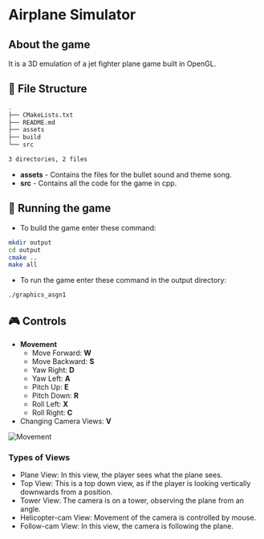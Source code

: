 # Airplane Simulator

## About the game
It is a 3D emulation of a jet fighter plane game built in OpenGL.

## :file_folder: File Structure
```bash
.
├── CMakeLists.txt
├── README.md
├── assets
├── build
└── src

3 directories, 2 files
```
- **assets** - Contains the files for the bullet sound and theme song.
- **src** - Contains all the code for the game in cpp.

## :running: Running the game
* To build the game enter these command:
```bash
mkdir output
cd output
cmake ..
make all
```
* To run the game enter these command in the output directory:
```bash
./graphics_asgn1
```

## :video_game: Controls
- **Movement**
	- Move Forward: **W**
	- Move Backward: **S**
	- Yaw Right: **D**
	- Yaw Left: **A**
	- Pitch Up: **E**
	- Pitch Down: **R**
	- Roll Left: **X**
	- Roll Right: **C**
- Changing Camera Views: **V**

![Movement](./gifs/Movement.gif)

### Types of Views
- Plane View: In this view, the player sees what the plane sees.
- Top View: This is a top down view, as if the player is looking vertically downwards from a position.
- Tower View: The camera is on a tower, observing the plane from an angle.
- Helicopter-cam View: Movement of the camera is controlled by mouse.
- Follow-cam View: In this view, the camera is following the plane. 

